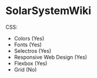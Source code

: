 # SolarSystemWiki

CSS:
- Colors (Yes)
- Fonts (Yes)
- Selectros (Yes)
- Responsive Web Design (Yes)
- Flexbox (Yes)
- Grid (No)